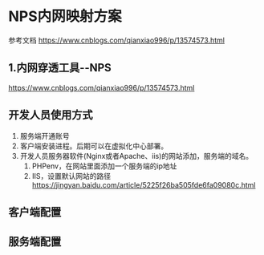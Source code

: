 # NPS内网映射方案

参考文档  https://www.cnblogs.com/qianxiao996/p/13574573.html

## 1.内网穿透工具--NPS

https://www.cnblogs.com/qianxiao996/p/13574573.html

## 开发人员使用方式

1. 服务端开通账号
2. 客户端安装进程。后期可以在虚拟化中心部署。
3. 开发人员服务器软件(Nginx或者Apache、iis)的网站添加，服务端的域名。
   1. PHPenv，在网站里面添加一个服务端的ip地址
   2. IIS，设置默认网站的路径  https://jingyan.baidu.com/article/5225f26ba505fde6fa09080c.html

## 客户端配置

## 服务端配置

